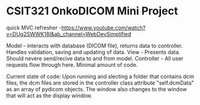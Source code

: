 # CSIT321 OnkoDICOM Mini Project

quick MVC refresher -https://www.youtube.com/watch?v=DUg2SWWK18I&ab_channel=WebDevSimplified

Model - interacts with database (DICOM file), returns data to controller. Handles validation, saving and updating of data.
View - Presents data. Should nevere send/recive data to and from model.
Controller - All user requests flow through here. Minimal amount of code.


Current state of code:
	Upon running and slecting a folder that contains dcm files, the dcm files are stored in the
	controller class attribute "self.dcmData" as an array of pydicom objects.
	The window also changes to the window that will act as the display window.


